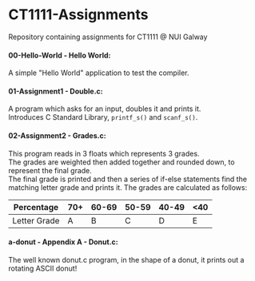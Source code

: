 # CT1111-Assignments
Repository containing assignments for CT1111 @ NUI Galway

#### 00-Hello-World - Hello World:
A simple "Hello World" application to test the compiler.

#### 01-Assignment1 - Double.c:
A program which asks for an input, doubles it and prints it.  
Introduces C Standard Library, `printf_s()` and `scanf_s()`.

#### 02-Assignment2 - Grades.c:
This program reads in 3 floats which represents 3 grades.  
The grades are weighted then added together and rounded down, to represent the final grade.  
The final grade is printed and then a series of if-else statements find the matching letter grade and prints it.
The grades are calculated as follows:  

| Percentage   | 70+ | 60-69 | 50-59 | 40-49 | <40 |
|--------------|-----|-------|-------|-------|-----|
| Letter Grade | A   | B     | C     | D     | E   |

#### a-donut - Appendix A - Donut.c:
The well known donut.c program, in the shape of a donut, it prints out a rotating ASCII donut!
